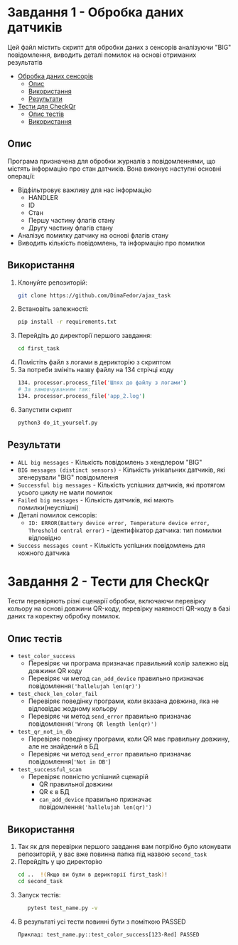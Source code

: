 # Завдання 1 - Обробка даних датчиків
Цей файл містить скрипт для обробки даних з сенсорів аналізуючи "BIG" повідомлення, виводить деталі помилок на основі отриманих результатів
- [Обробка даних сенсорів](#завдання-1---обробка-даних-сенсорів])
  - [Опис](#опис)
  - [Використання](#використання)
  - [Результати](#результати)
- [Тести для CheckQr](#завдання-2-)
  - [Опис тестів](#опис-тестів)
  - [Використання](#використання-)
## Опис
Програма призначена для обробки журналів з повідомленнями, що містять інформацію про стан датчиків. Вона виконує наступні основні операції:
- Відфільтровує важливу для нас інформацію
  - HANDLER 
  - ID 
  - Стан
  - Першу частину флагів стану
  - Другу частину флагів стану
- Аналізує помилку датчику на основі флагів стану
- Виводить кількість повідомлень, та інформацію про помилки
## Використання
1. Клонуйте репозиторій:
   ```bash
   git clone https://github.com/DimaFedor/ajax_task
   ```
2. Встановіть залежності:
   ```bash
   pip install -r requirements.txt
   ```
3. Перейдіть до директорії першого завдання:
   ```bash
   cd first_task
   ```
4. Помістіть файл з логами в дерикторію з скриптом
5. За потреби змініть назву файлу на 134 стрічці коду
    ```bash
   134. processor.process_file('Шлях до файлу з логами')
   # За замовчуванням так:
   134. processor.process_file('app_2.log')
   ```
6. Запустити скрипт
    ```bash
   python3 do_it_yourself.py
   ```
## Результати
- `ALL big messages` - Кількість повідомлень з хендлером "BIG"
- `BIG messages (distinct sensors)` - Кількість унікальних датчиків, які згенерували "BIG" повідомлення
- `Successful big messages` - Кількість успішних датчиків, які протягом усього циклу не мали помилок
- `Failed big messages` - Кількість датчиків, які мають помилки(неуспішні)
- Деталі помилок сенсорів:
  - `ID: ERROR(Battery device error, Temperature device error, Threshold central error)` - ідентифікатор датчика: тип помилки відповідно
- `Success messages count` - Кількість успішних повідомлень для кожного датчика 


# Завдання 2 - Тести для CheckQr
Тести перевіряють різні сценарії обробки, включаючи перевірку кольору на основі довжини QR-коду, перевірку наявності QR-коду в базі даних та коректну обробку помилок.
## Опис тестів
- `test_color_success`
  - Перевіряє чи програма призначає правильний колір залежно від довжини QR коду
  - Перевіряє чи метод `can_add_device` правильно призначає повідомлення`('hallelujah len(qr)')`
- `test_check_len_color_fail`
  - Перевіряє поведінку програми, коли вказана довжина, яка не відповідає жодному кольору
  - Перевіряє чи метод `send_error` правильно призначає повідомлення`('Wrong QR length len(qr)')`
- `test_qr_not_in_db`
  - Перевіряє поведінку програми, коли QR має правильну довжину, але не знайдений в БД 
  - Перевіряє чи метод `send_error` правильно призначає повідомлення(`'Not in DB'`)
- `test_successful_scan` 
  - Перевіряє повністю успішний сценарій
    - QR правильної довжини
    - QR є в БД 
    - `can_add_device` правильно призначає повідомлення`('hallelujah len(qr)')`
## Використання 
1. Так як для перевірки першого завдання вам потрібно було клонувати репозиторій, у вас вже повинна папка під назвою `second_task`
2. Перейдіть у цю директорію
    ```bash
   cd ..  !(Якщо ви були в дерикторії first_task)!
   cd second_task
   ```
3. Запуск тестів:
     ```bash
        pytest test_name.py -v 
    ```
4. В результаті усі тести повинні бути з поміткою PASSED
    ```
   Приклад: test_name.py::test_color_success[123-Red] PASSED

   ```
